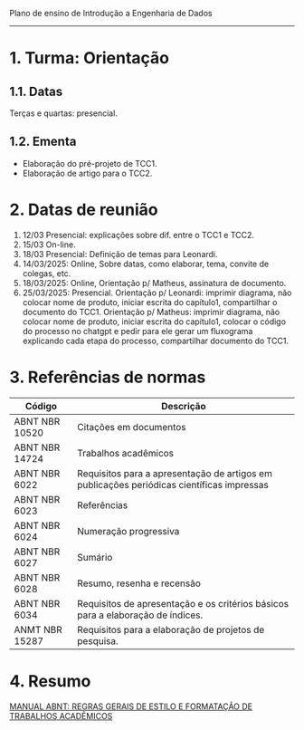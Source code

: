Plano de ensino de Introdução a Engenharia de Dados


---
# 1. Turma: Orientação

## 1.1. Datas

Terças e quartas: presencial.

## 1.2. Ementa

* Elaboração do pré-projeto de TCC1.
* Elaboração de artigo para o TCC2.

# 2. Datas de reunião

1. 12/03 Presencial: explicações sobre dif. entre o TCC1 e TCC2.
2. 15/03 On-line.
3. 18/03 Presencial: Definição de temas para Leonardi.
4. 14/03/2025: Online, Sobre datas, como elaborar, tema, convite de colegas, etc.
5. 18/03/2025: Online, Orientação p/ Matheus, assinatura de documento.
6. 25/03/2025:  Presencial. Orientação p/ Leonardi: imprimir diagrama, não colocar nome de produto, 
                iniciar escrita do capítulo1,  compartilhar o documento do TCC1.
                Orientação p/ Matheus: imprimir diagrama, não colocar nome de produto, iniciar escrita do capítulo1, colocar o código do processo no chatgpt e pedir para ele gerar um fluxograma explicando cada etapa do processo, 
                compartilhar documento do TCC1.

# 3. Referências de normas

| Código | Descrição |
|----------------| --- |
| ABNT NBR 10520 | Citações em documentos |
| ABNT NBR 14724 | Trabalhos acadêmicos   | 
| ABNT NBR 6022  | Requisitos para a apresentação de artigos em publicações periódicas científicas impressas | 
| ABNT NBR 6023  | Referências            | 
| ABNT NBR 6024  | Numeração progressiva  |
| ABNT NBR 6027  | Sumário                | 
| ABNT NBR 6028  | Resumo, resenha e recensão | 
| ABNT NBR 6034  | Requisitos de apresentação e os critérios básicos para a elaboração de índices. | 
| ANMT NBR 15287 | Requisitos para a elaboração de projetos de pesquisa. | 

# 4. Resumo

[MANUAL ABNT: REGRAS GERAIS DE ESTILO E FORMATAÇÃO DE TRABALHOS ACADÊMICOS](https://www.fecap.br/wp-content/uploads/2021/04/Manual-ABNT-2021-1.pdf)
